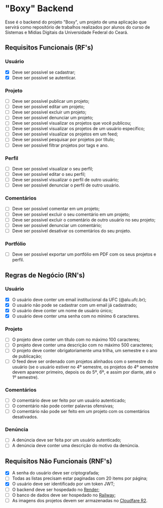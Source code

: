 # "Boxy" Backend

Esse é o backend do projeto "Boxy", um projeto de uma aplicação que servirá como repositório de trabalhos realizados por alunos do curso de Sistemas e Mídias Digitais da Universidade Federal do Ceará.

## Requisitos Funcionais (RF's)

### Usuário

- [x] Deve ser possível se cadastrar;
- [x] Deve ser possível se autenticar.

### Projeto

- [ ] Deve ser possível publicar um projeto;
- [ ] Deve ser possível editar um projeto;
- [ ] Deve ser possível excluir um projeto;
- [ ] Deve ser possível denunciar um projeto;
- [ ] Deve ser possível visualizar os projetos que você publicou;
- [ ] Deve ser possível visualizar os projetos de um usuário específico;
- [ ] Deve ser possível visualizar os projetos em um feed;
- [ ] Deve ser possível pesquisar por projetos por título;
- [ ] Deve ser possível filtrar projetos por tags e ano.

### Perfil

- [ ] Deve ser possível visualizar o seu perfil;
- [ ] Deve ser possível editar o seu perfil;
- [ ] Deve ser possível visualizar o perfil de outro usuário;
- [ ] Deve ser possível denunciar o perfil de outro usuário.

### Comentários

- [ ] Deve ser possível comentar em um projeto;
- [ ] Deve ser possível excluir o seu comentário em um projeto;
- [ ] Deve ser possível excluir o comentário de outro usuário no seu projeto;
- [ ] Deve ser possível denunciar um comentário;
- [ ] Deve ser possível desativar os comentários do seu projeto.

### Portfólio

- [ ] Deve ser possível exportar um portfólio em PDF com os seus projetos e perfil.

## Regras de Negócio (RN's)

### Usuário

- [x] O usuário deve conter um email institucional da UFC (@alu.ufc.br);
- [x] O usuário não pode se cadastrar com um email já cadastrado;
- [x] O usuário deve conter um nome de usuário único;
- [x] O usuário deve conter uma senha com no mínimo 6 caracteres.

### Projeto

- [ ] O projeto deve conter um título com no máximo 100 caracteres;
- [ ] O projeto deve conter uma descrição com no máximo 500 caracteres;
- [ ] O projeto deve conter obrigatoriamente uma trilha, um semestre e o ano de publicação;
- [ ] O feed deve ser ordenado com projetos alinhados com o semestre do usuário (se o usuário estiver no 4º semestre, os projetos do 4º semestre devem aparecer primeiro, depois os do 5º, 6º, e assim por diante, até o 1º semestre).

### Comentários

- [ ] O comentário deve ser feito por um usuário autenticado;
- [ ] O comentário não pode conter palavras ofensivas;
- [ ] O comentário não pode ser feito em um projeto com os comentários desativados.

### Denúncia

- [ ] A denúncia deve ser feita por um usuário autenticado;
- [ ] A denúncia deve conter uma descrição do motivo da denúncia.

## Requisitos Não Funcionais (RNF's)

- [x] A senha do usuário deve ser criptografada;
- [ ] Todas as listas precisam estar paginadas com 20 items por página;
- [x] O usuário deve ser identificado por um token JWT;
- [ ] O backend deve ser hospedado no [Render](https://render.com/);
- [ ] O banco de dados deve ser hospedado no [Railway](https://railway.app/);
- [ ] As imagens dos projetos devem ser armazenadas no [Cloudfare R2](https://www.cloudflare.com/pt-br/developer-platform/r2/).

